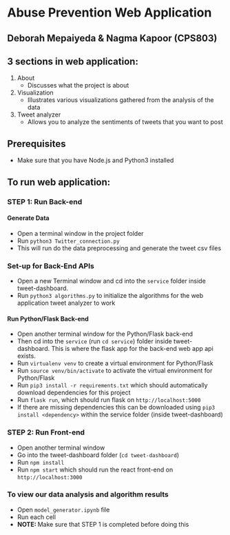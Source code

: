 # Abuse Prevention Web Application
## Deborah Mepaiyeda & Nagma Kapoor (CPS803)

## 3 sections in web application:

1. About  
    - Discusses what the project is about
2. Visualization
    - Illustrates various visualizations gathered from the analysis of the data
3. Tweet analyzer
    - Allows you to analyze the sentiments of tweets that you want to post

## Prerequisites 
- Make sure that you have Node.js and Python3 installed

## To run web application:

### STEP 1: Run Back-end
#### Generate Data 
- Open a terminal window in the project folder 
- Run `python3 Twitter_connection.py`
- This will run do the data preprocessing and generate the tweet csv files

### Set-up for Back-End APIs
- Open a new Terminal window and cd into the `service` folder inside tweet-dashboard.
- Run `python3 algorithms.py` to initialize the algorithms for the web application tweet analyzer to work

#### Run Python/Flask Back-end
- Open another terminal window for the Python/Flask back-end
- Then cd into the `service` (run `cd service`) folder inside tweet-dashboard. This is where the flask app for the back-end web app api exists.
- Run `virtualenv venv` to create a virtual environment for Python/Flask
- Run `source venv/bin/activate` to activate the virtual environment for Python/Flask
- Run `pip3 install -r requirements.txt` which should automatically download dependencies for this project
- Run `flask run`, which should run flask on `http://localhost:5000`
- If there are missing dependencies this can be downloaded using `pip3 install <dependency>` within the service folder (inside tweet-dashboard)

### STEP 2: Run Front-end
- Open another terminal window
- Go into the tweet-dashboard folder (`cd tweet-dashboard`)
- Run `npm install `
- Run `npm start` which should run the react front-end on `http://localhost:3000`

### To view our data analysis and algorithm results
- Open `model_generator.ipynb` file
- Run each cell
- <b> NOTE: </b> Make sure that STEP 1 is completed before doing this